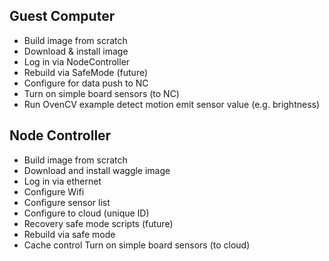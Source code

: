
## Guest Computer
* Build image from scratch
* Download & install image
* Log in via NodeController
* Rebuild via SafeMode (future)
* Configure for data push to NC
* Turn on simple board sensors (to NC)
* Run OvenCV example
  detect motion
  emit sensor value (e.g. brightness)


## Node Controller
* Build image from scratch
* Download and install waggle image
* Log in via ethernet
* Configure Wifi
* Configure sensor list
* Configure to cloud  (unique ID)
* Recovery safe mode scripts (future)
* Rebuild via safe mode
* Cache control
Turn on simple board sensors (to cloud)